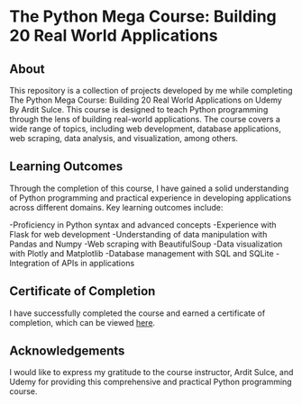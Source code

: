 # The Python Mega Course: Building 20 Real World Applications

## About
This repository is a collection of projects developed by me while completing The Python Mega Course: Building 20 Real World Applications on Udemy By Ardit Sulce. This course is designed to teach Python programming through the lens of building real-world applications. The course covers a wide range of topics, including web development, database applications, web scraping, data analysis, and visualization, among others.

## Learning Outcomes
Through the completion of this course, I have gained a solid understanding of Python programming and practical experience in developing applications across different domains. Key learning outcomes include:

-Proficiency in Python syntax and advanced concepts
-Experience with Flask for web development
-Understanding of data manipulation with Pandas and Numpy
-Web scraping with BeautifulSoup
-Data visualization with Plotly and Matplotlib
-Database management with SQL and SQLite
-Integration of APIs in applications

## Certificate of Completion
I have successfully completed the course and earned a certificate of completion, which can be viewed [here](https://www.udemy.com/certificate/UC-4c3f5848-9542-4e01-8f0a-f1ba152211f2/).

## Acknowledgements
I would like to express my gratitude to the course instructor, Ardit Sulce, and Udemy for providing this comprehensive and practical Python programming course.
